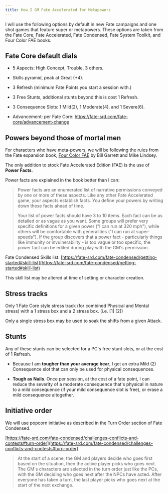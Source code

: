 ```yaml
---
title: How I GM Fate Accelerated for Metapowers
---
```


I will use the following options by default in new Fate campaigns and one shot games that feature super or metapowers. These options are taken from the Fate Core, Fate Accelerated, Fate Condensed, Fate System Toolkit, and Four Color FAE books.

## Fate Core default dials

- 5 Aspects: High Concept, Trouble, 3 others.

- Skills pyramid, peak at Great (+4).

- 3 Refresh (minimum Fate Points you start a session with.)

- 3 Free Stunts, additional stunts beyond this is cost 1 Refresh.

- 3 Consequence Slots: 1 Mild(2), 1 Moderate(4), and 1 Severe(6).

- Advancement: per Fate Core: https://fate-srd.com/fate-core/advancement-change

## Powers beyond those of mortal men

For characters who have meta-powers, we will be following the rules from the Fate expansion
book, [Four Color FAE](https://four-color-fae.gitbooks.io/four-color-fae/content/) by Bill Garrett and Mike Lindsey. 

The only addition to stock Fate Accelerated Edition (FAE) is the use of **Power Facts**.

Power facts are explained in the book better than I can:
> Power facts are an enumerated list of narrative permissions conveyed by one or more of these aspects. Like any other
> Fate Accelerated game, your aspects establish facts. You define your powers by writing down these facts ahead of time.
> 
> Your list of power facts should have 3 to 10 items. Each fact can be as detailed or as vague as you want. Some groups
> will prefer very specific definitions for a given power ("I can run at 320 mph"), while others will be comfortable with
> generalities ("I can run at super-speeds"). If the group discovers that a power fact - particularly things like immunity
> or invulnerability - is too vague or too specific, the power fact can be edited during play with the GM's permission.

Fate Condensed Skills list.
[https://fate-srd.com/fate-condensed/getting-started#skill-list](https://fate-srd.com/fate-condensed/getting-started#skill-list)

This skill list may be altered at time of setting or character creation.

## Stress tracks

Only 1 Fate Core style stress track (for combined Physical and Mental
stress) with a 1 stress box and a 2 stress box. (i.e. \[1\] \[2\])

Only a single stress box may be used to soak the shifts from a given
Attack.

## Stunts

Any of these stunts can be selected for a PC's free stunt slots, or at
the cost of 1 Refresh.

- Because I am **tougher than your average bear**, I get an extra
  Mild (2) Consequence slot that can only be used for physical
  consequences.

- **Tough as Nails**. Once per session, at the cost of a fate point, I
  can reduce the severity of a moderate consequence that's physical in
  nature to a mild consequence (if your mild consequence slot is
  free), or erase a mild consequence altogether.

## Initiative order

We will use popcorn initiative as described in the Turn Order section of
Fate Condensed.

[https://fate-srd.com/fate-condensed/challenges-conflicts-and-contests#turn-order](https://fate-srd.com/fate-condensed/challenges-conflicts-and-contests#turn-order)

> At the start of a scene, the GM and players decide who goes first
> based on the situation, then the active player picks who goes next.
> The GM's characters are selected in the turn order just like the PCs,
> with the GM deciding who goes next after the NPCs have acted. After
> everyone has taken a turn, the last player picks who goes next at the
> start of the next exchange.
